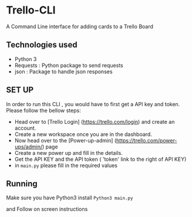# Trello-CLI
A Command Line interface for adding cards to a Trello Board 


## Technologies used
- Python 3
- Requests : Python package to send requests
- json     : Package to handle json responses 

## SET UP
In order to run this CLI , you would have to first get a API key and token. Please follow the bellow steps:
- Head over to [Trello Login] (https://trello.com/login) and create an account.
- Create a new workspace once you are in the dashboard.
- Now head over to the [Power-up-admin] (https://trello.com/power-ups/admin/) page
- Create a new power up and fill in the details.
- Get the API KEY and the API token ( 'token' link to the right of API KEY)
- in `main.py` please fill in the required values



## Running
Make sure you have Python3 install
`Python3 main.py`

and Follow on screen instructions
